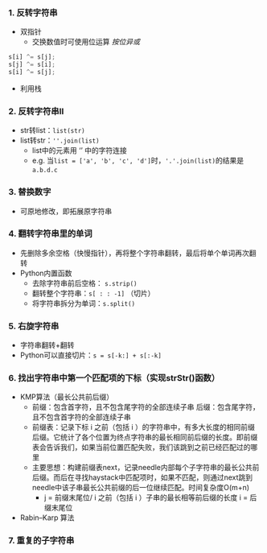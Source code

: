 ### 1. 反转字符串
- 双指针
	- 交换数值时可使用位运算 *按位异或*
```python
s[i] ^= s[j];
s[j] ^= s[i];
s[i] ^= s[j];
```
- 利用栈

### 2. 反转字符串II
- str转list：`list(str)`
- list转str：`''.join(list)`
	- list中的元素用 ‘’ 中的字符连接
	- e.g. 当`list = ['a', 'b', 'c', 'd']`时，`'.'.join(list)`的结果是 `a.b.d.c`

### 3. 替换数字
- 可原地修改，即拓展原字符串

### 4. 翻转字符串里的单词
- 先删除多余空格（快慢指针），再将整个字符串翻转，最后将单个单词再次翻转
- Python内置函数
	- 去除字符串前后空格： `s.strip()`
	- 翻转整个字符串：`s[ : : -1]` （切片）
	- 将字符串拆分为单词：`s.split()`

### 5. 右旋字符串
- 字符串翻转+翻转
- Python可以直接切片：`s = s[-k:] + s[:-k]`

### 6. 找出字符串中第一个匹配项的下标（实现strStr()函数）
- KMP算法（最长公共前后缀）
	- 前缀：包含首字符，且不包含尾字符的全部连续子串
	  后缀：包含尾字符，且不包含首字符的全部连续子串
	- 前缀表：记录下标 i 之前（包括 i ）的字符串中，有多大长度的相同前缀后缀。它统计了各个位置为终点字符串的最长相同前后缀的长度。即前缀表会告诉我们，如果当前位置匹配失败，我们该跳到之前已经匹配过的哪里
	- 主要思想：构建前缀表next，记录needle内部每个子字符串的最长公共前后缀。而后在寻找haystack中匹配项时，如果不匹配，则通过next跳到needle中该子串最长公共前缀的后一位继续匹配。时间复杂度O(m+n)
		- j = 前缀末尾位/ i 之前（包括 i ）子串的最长相等前后缀的长度
		  i = 后缀末尾位
- Rabin–Karp 算法

### 7. 重复的子字符串



